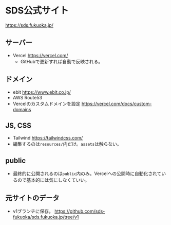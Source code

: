 # SDS公式サイト

https://sds.fukuoka.jp/

## サーバー
- Vercel https://vercel.com/
  - GitHubで更新すれば自動で反映される。

## ドメイン
- ebit https://www.ebit.co.jp/
- AWS Route53
- Vercelのカスタムドメインを設定 https://vercel.com/docs/custom-domains

## JS, CSS
- Tailwind https://tailwindcss.com/
- 編集するのは`resources/`内だけ。`assets`は触らない。

## public
- 最終的に公開されるのは`public`内のみ。Vercelへの公開時に自動化されているので基本的には気にしなくていい。

## 元サイトのデータ
- v1ブランチに保存。 https://github.com/sds-fukuoka/sds.fukuoka.jp/tree/v1
